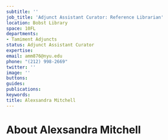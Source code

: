 ```yaml
---
subtitle: ''
job_title: 'Adjunct Assistant Curator: Reference Librarian'
location: Bobst Library
space: 10FL
departments:
- Tamiment Adjuncts
status: Adjunct Assistant Curator
expertise: 
email: amm876@nyu.edu
phone: "(212) 998-2669"
twitter: ''
image: ''
buttons: 
guides: 
publications: 
keywords: 
title: Alexsandra Mitchell
---
```


# About Alexsandra Mitchell